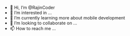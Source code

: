 - 👋 Hi, I’m @RajinCoder
- 👀 I’m interested in ...
- 🌱 I’m currently learning more about mobile development
- 💞️ I’m looking to collaborate on ...
- 📫 How to reach me ...

<!---
RajinCoder/RajinCoder is a ✨ special ✨ repository because its `README.md` (this file) appears on your GitHub profile.
You can click the Preview link to take a look at your changes.
--->
